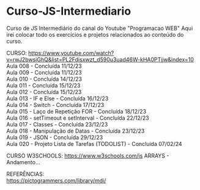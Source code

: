 # Curso-JS-Intermediario
Curso de JS Intermediário do canal do Youtube "Programacao WEB" Aqui irei colocar todo os exercícios e projetos relacionados ao conteúdo do curso.

CURSO: https://www.youtube.com/watch?v=rwJ2bwsjGhQ&list=PL2Fdisxwzt_d590u3uad46W-kHA0PTjjw&index=10<br>
Aula 008 - Concluída 11/12/23<br>
Aula 009 - Concluída 11/12/23<br>
Aula 010 - Concluída 14/12/23<br>
Aula 011 - Concluída 15/12/23<br>
Aula 012 - Concluída 15/12/23<br>
Aula 013 - IF e Else - Concluída 16/12/23<br>
Aula 014 - Switch - Concluída 17/12/23<br>
Aula 015 - Laço de Repetição FOR - Concluída 18/12/23<br>
Aula 016 - setTimeout e setInterval - Concluída 22/12/23<br>
Aula 017 - Classes - Concluída 23/12/23<br>
Aula 018 - Manipulação de Datas - Concluída 23/12/23<br>
Aula 019 - JSON - Concluída 29/12/23<br>
Aula 020 - Projeto Lista de Tarefas (TODOLIST) - Concluida 07/02/24<br>

CURSO W3SCHOOLS: https://www.w3schools.com/js
ARRAYS - Andamento...

REFERÊNCIAS:<br>
https://pictogrammers.com/library/mdi/<br>